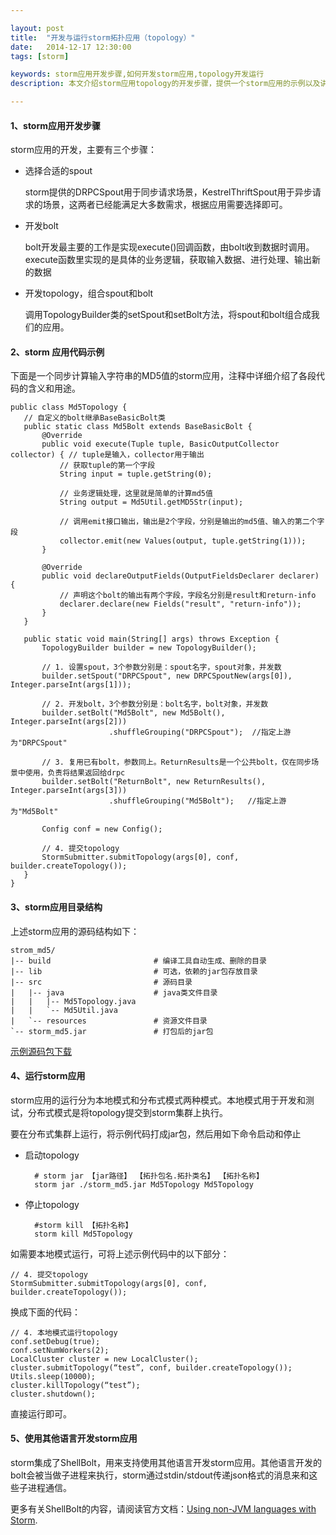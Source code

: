 ```yaml
---

layout: post
title:  "开发与运行storm拓扑应用（topology）"
date:   2014-12-17 12:30:00
tags: [storm]

keywords: storm应用开发步骤,如何开发storm应用,topology开发运行
description: 本文介绍storm应用topology的开发步骤，提供一个storm应用的示例以及讲述如何运行storm应用等。

---
```



#### 1、storm应用开发步骤

storm应用的开发，主要有三个步骤：

* 选择合适的spout

	storm提供的DRPCSpout用于同步请求场景，KestrelThriftSpout用于异步请求的场景，这两者已经能满足大多数需求，根据应用需要选择即可。

* 开发bolt

	bolt开发最主要的工作是实现execute()回调函数，由bolt收到数据时调用。execute函数里实现的是具体的业务逻辑，获取输入数据、进行处理、输出新的数据

* 开发topology，组合spout和bolt

	调用TopologyBuilder类的setSpout和setBolt方法，将spout和bolt组合成我们的应用。


#### 2、storm 应用代码示例 

下面是一个同步计算输入字符串的MD5值的storm应用，注释中详细介绍了各段代码的含义和用途。

	public class Md5Topology {
	   // 自定义的bolt继承BaseBasicBolt类
	   public static class Md5Bolt extends BaseBasicBolt {
	       @Override
	       public void execute(Tuple tuple, BasicOutputCollector collector) { // tuple是输入，collector用于输出
	           // 获取tuple的第一个字段
	           String input = tuple.getString(0);                                              
	
	           // 业务逻辑处理，这里就是简单的计算md5值
	           String output = Md5Util.getMD5Str(input);                               
	
	           // 调用emit接口输出，输出是2个字段，分别是输出的md5值、输入的第二个字段
	           collector.emit(new Values(output, tuple.getString(1)));              
	       }
	
	       @Override
	       public void declareOutputFields(OutputFieldsDeclarer declarer) {
	           // 声明这个bolt的输出有两个字段，字段名分别是result和return-info
	           declarer.declare(new Fields("result", "return-info"));                  
	       }
	   }
	
	   public static void main(String[] args) throws Exception {
	       TopologyBuilder builder = new TopologyBuilder();
	
	       // 1. 设置spout，3个参数分别是：spout名字，spout对象，并发数
	       builder.setSpout("DRPCSpout", new DRPCSpoutNew(args[0]), Integer.parseInt(args[1]));
	
	       // 2. 开发bolt，3个参数分别是：bolt名字，bolt对象，并发数
	       builder.setBolt("Md5Bolt", new Md5Bolt(), Integer.parseInt(args[2]))
	                      .shuffleGrouping("DRPCSpout");  //指定上游为"DRPCSpout"
	
	       // 3. 复用已有bolt，参数同上。ReturnResults是一个公共bolt，仅在同步场景中使用，负责将结果返回给drpc
	       builder.setBolt("ReturnBolt", new ReturnResults(), Integer.parseInt(args[3]))
	                      .shuffleGrouping("Md5Bolt");   //指定上游为"Md5Bolt"
	
	       Config conf = new Config();
	
	       // 4. 提交topology
	       StormSubmitter.submitTopology(args[0], conf, builder.createTopology());
	   }
	}
	
#### 3、storm应用目录结构

上述storm应用的源码结构如下：

	strom_md5/
	|-- build						# 编译工具自动生成、删除的目录
	|-- lib							# 可选，依赖的jar包存放目录
	|-- src							# 源码目录
	|   |-- java 					# java类文件目录
	|   |   |-- Md5Topology.java
	|   |   `-- Md5Util.java
	|   `-- resources				# 资源文件目录
	`-- storm_md5.jar				# 打包后的jar包


[示例源码包下载]()

#### 4、运行storm应用

storm应用的运行分为本地模式和分布式模式两种模式。本地模式用于开发和测试，分布式模式是将topology提交到storm集群上执行。

要在分布式集群上运行，将示例代码打成jar包，然后用如下命令启动和停止

* 启动topology
		
		# storm jar 【jar路径】 【拓扑包名.拓扑类名】 【拓扑名称】
		storm jar ./storm_md5.jar Md5Topology Md5Topology

* 停止topology

		#storm kill 【拓扑名称】
		storm kill Md5Topology


如需要本地模式运行，可将上述示例代码中的以下部分：

	// 4. 提交topology
	StormSubmitter.submitTopology(args[0], conf, builder.createTopology());

换成下面的代码：

	// 4. 本地模式运行topology
	conf.setDebug(true); 
	conf.setNumWorkers(2); 
	LocalCluster cluster = new LocalCluster(); 
	cluster.submitTopology(“test”, conf, builder.createTopology()); 
	Utils.sleep(10000); 
	cluster.killTopology(“test”); 
	cluster.shutdown(); 

直接运行即可。

#### 5、使用其他语言开发storm应用

storm集成了ShellBolt，用来支持使用其他语言开发storm应用。其他语言开发的bolt会被当做子进程来执行，storm通过stdin/stdout传递json格式的消息来和这些子进程通信。

更多有关ShellBolt的内容，请阅读官方文档：[Using non-JVM languages with Storm](http://storm.apache.org/documentation/Using-non-JVM-languages-with-Storm.html).



